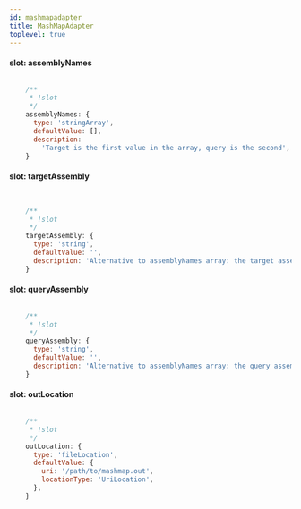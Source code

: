 ```yaml
---
id: mashmapadapter
title: MashMapAdapter
toplevel: true
---
```


#### slot: assemblyNames
```js

    /**
     * !slot
     */
    assemblyNames: {
      type: 'stringArray',
      defaultValue: [],
      description:
        'Target is the first value in the array, query is the second',
    }
```
#### slot: targetAssembly
```js


    /**
     * !slot
     */
    targetAssembly: {
      type: 'string',
      defaultValue: '',
      description: 'Alternative to assemblyNames array: the target assembly',
    }
```
#### slot: queryAssembly
```js

    /**
     * !slot
     */
    queryAssembly: {
      type: 'string',
      defaultValue: '',
      description: 'Alternative to assemblyNames array: the query assembly',
    }
```
#### slot: outLocation
```js

    /**
     * !slot
     */
    outLocation: {
      type: 'fileLocation',
      defaultValue: {
        uri: '/path/to/mashmap.out',
        locationType: 'UriLocation',
      },
    }
```
